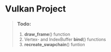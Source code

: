 # Vulkan Project

> ### Todo:
> 1. **draw_frame**() function
> 2. Vertex- and IndexBuffer **bind**() functions
> 3. **recreate_swapchain**() funtion
